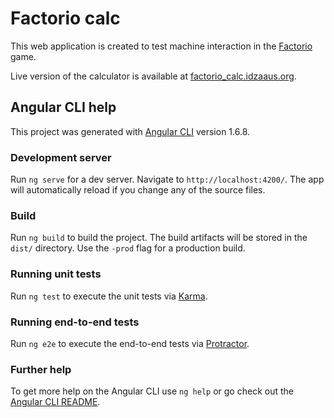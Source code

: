 # Factorio calc

This web application is created to test machine interaction in the [Factorio](https://www.factorio.com/) game.

Live version of the calculator is available at [factorio_calc.idzaaus.org](http://factorio_calc.idzaaus.org).



## Angular CLI help

This project was generated with [Angular CLI](https://github.com/angular/angular-cli) version 1.6.8.

### Development server

Run `ng serve` for a dev server. Navigate to `http://localhost:4200/`. The app will automatically reload if you change any of the source files.

### Build

Run `ng build` to build the project. The build artifacts will be stored in the `dist/` directory. Use the `-prod` flag for a production build.

### Running unit tests

Run `ng test` to execute the unit tests via [Karma](https://karma-runner.github.io).

### Running end-to-end tests

Run `ng e2e` to execute the end-to-end tests via [Protractor](http://www.protractortest.org/).

### Further help

To get more help on the Angular CLI use `ng help` or go check out the [Angular CLI README](https://github.com/angular/angular-cli/blob/master/README.md).
